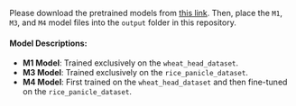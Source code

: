 Please download the pretrained models from [this link](https://drive.google.com/drive/folders/1YdZE4nLoY9pw7kZU8QaJJ4EPuR8n_HMo?usp=sharing).
Then, place the `M1`, `M3`, and `M4` model files into the `output` folder in this repository.

#### Model Descriptions:
- **M1 Model**: Trained exclusively on the `wheat_head_dataset`.
- **M3 Model**: Trained exclusively on the `rice_panicle_dataset`.
- **M4 Model**: First trained on the `wheat_head_dataset` and then fine-tuned on the `rice_panicle_dataset`.